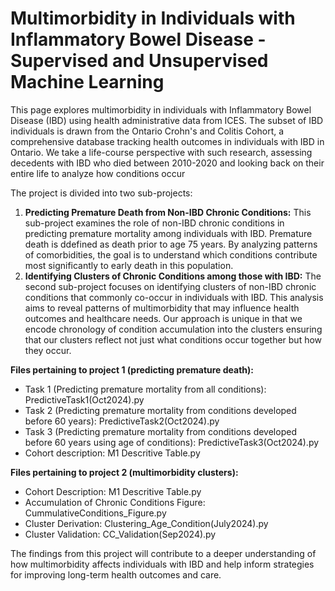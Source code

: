 # **Multimorbidity in Individuals with Inflammatory Bowel Disease - Supervised and Unsupervised Machine Learning** 

This page explores multimorbidity in individuals with Inflammatory Bowel Disease (IBD) using health administrative data from ICES. The subset of IBD individuals is drawn from the Ontario Crohn's and Colitis Cohort, a comprehensive database tracking health outcomes in individuals with IBD in Ontario. We take a life-course perspective with such research, assessing decedents with IBD who died between 2010-2020 and looking back on their entire life to analyze how conditions occur 

The project is divided into two sub-projects:
  1. **Predicting Premature Death from Non-IBD Chronic Conditions:** This sub-project examines the role of non-IBD chronic conditions in predicting premature mortality among individuals with IBD. Premature death is ddefined as death prior to age 75 years. By analyzing patterns of comorbidities, the goal is to understand which conditions contribute most significantly to early death in this population. 
  2. **Identifying Clusters of Chronic Conditions among those with IBD:** The second sub-project focuses on identifying clusters of non-IBD chronic conditions that commonly co-occur in individuals with IBD. This analysis aims to reveal patterns of multimorbidity that may influence health outcomes and healthcare needs. Our approach is unique in that we encode chronology of condition accumulation into the clusters ensuring that our clusters reflect not just what conditions occur together but how they occur. 

**Files pertaining to project 1 (predicting premature death):**
- Task 1 (Predicting premature mortality from all conditions): PredictiveTask1(Oct2024).py
- Task 2 (Predicting premature mortality from conditions developed before 60 years): PredictiveTask2(Oct2024).py
- Task 3 (Predicting premature mortality from conditions developed before 60 years using age of conditions): PredictiveTask3(Oct2024).py
- Cohort description: M1 Descritive Table.py

**Files pertaining to project 2 (multimorbidity clusters):**
- Cohort Description: M1 Descritive Table.py
- Accumulation of Chronic Conditions Figure: CummulativeConditions_Figure.py
- Cluster Derivation: Clustering_Age_Condition(July2024).py
- Cluster Validation: CC_Validation(Sep2024).py


The findings from this project will contribute to a deeper understanding of how multimorbidity affects individuals with IBD and help inform strategies for improving long-term health outcomes and care.
